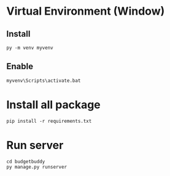 # Virtual Environment (Window)
## Install
```
py -m venv myvenv
```
## Enable
```
myvenv\Scripts\activate.bat
```

# Install all package
```
pip install -r requirements.txt
```

# Run server
```
cd budgetbuddy
py manage.py runserver
```
